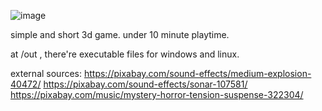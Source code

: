 ![image](https://github.com/user-attachments/assets/36acc995-9f46-4c27-84c1-0dcdfd563f75)

simple and short 3d game.
under 10 minute playtime.

at /out , there're executable files for windows and linux.


external sources: 
https://pixabay.com/sound-effects/medium-explosion-40472/
https://pixabay.com/sound-effects/sonar-107581/
https://pixabay.com/music/mystery-horror-tension-suspense-322304/
